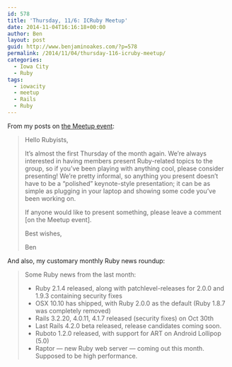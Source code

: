```yaml
---
id: 578
title: 'Thursday, 11/6: ICRuby Meetup'
date: 2014-11-04T16:16:18+00:00
author: Ben
layout: post
guid: http://www.benjaminoakes.com/?p=578
permalink: /2014/11/04/thursday-116-icruby-meetup/
categories:
  - Iowa City
  - Ruby
tags:
  - iowacity
  - meetup
  - Rails
  - Ruby
---
```

From my posts on <a href="http://www.meetup.com/icruby/events/215464092/" target="_blank">the Meetup event</a>:

> Hello Rubyists,
> 
> It&#8217;s almost the first Thursday of the month again. We&#8217;re always interested in having members present Ruby-related topics to the group, so if you&#8217;ve been playing with anything cool, please consider presenting! We&#8217;re pretty informal, so anything you present doesn&#8217;t have to be a &#8220;polished&#8221; keynote-style presentation; it can be as simple as plugging in your laptop and showing some code you&#8217;ve been working on.
> 
> If anyone would like to present something, please leave a comment [on the Meetup event].
> 
> Best wishes,
> 
> Ben

And also, my customary monthly Ruby news roundup:

> Some Ruby news from the last month:
> 
>   * Ruby 2.1.4 released, along with patchlevel-releases for 2.0.0 and 1.9.3 containing security fixes
>   * OSX 10.10 has shipped, with Ruby 2.0.0 as the default (Ruby 1.8.7 was completely removed)
>   * Rails 3.2.20, 4.0.11, 4.1.7 released (security fixes) on Oct 30th
>   * Last Rails 4.2.0 beta released, release candidates coming soon.
>   * Ruboto 1.2.0 released, with support for ART on Android Lollipop (5.0)
>   * Raptor &#8212; new Ruby web server &#8212; coming out this month. Supposed to be high performance.